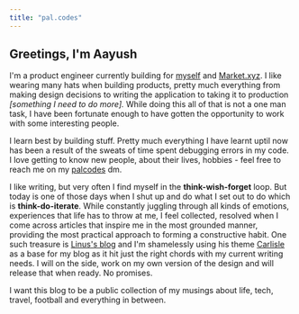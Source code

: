 ```yaml
---
title: "pal.codes"
---
```


## Greetings, I'm Aayush

I'm a product engineer currently building for [myself](https://github.com/palcodes) and [Market.xyz](https://market.xyz). I like wearing many hats when building products, pretty much everything from making design decisions to writing the application to taking it to production *[something I need to do more].* While doing this all of that is not a one man task, I have been fortunate enough to have gotten the opportunity to work with some interesting people.

I learn best by building stuff. Pretty much everything I have learnt uptil now has been a result of the sweats of time spent debugging errors in my code. I love getting to know new people, about their lives, hobbies - feel free to reach me on my [palcodes](https://twitter.com/palC0DES) dm.

I like writing, but very often I find myself in the **think-wish-forget** loop. But today is one of those days when I shut up and do what I set out to do which is **think-do-iterate**. While constantly juggling through all kinds of emotions, experiences that life has to throw at me, I feel collected, resolved when I come across articles that inspire me in the most grounded manner, providing the most practical approach to forming a constructive habit. One such treasure is [Linus's blog](https://thesephist.com) and I'm shamelessly using his theme [Carlisle](https://carlisle.thesephist.vercel.app) as a base for my blog as it hit just the right chords with my current writing needs. I will on the side, work on my own version of the design and will release that when ready. No promises.

I want this blog to be a public collection of my musings about life, tech, travel, football and everything in between.
